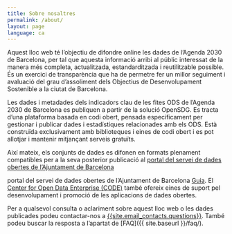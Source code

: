 ```yaml
---
title: Sobre nosaltres
permalink: /about/
layout: page
language: ca
---
```


Aquest lloc web té l’objectiu de difondre online les dades de l’Agenda 2030 de Barcelona, per tal que aquesta informació arribi al públic interessat de la manera més completa, actualitzada, estandarditzada i reutilitzable possible. És un exercici de transparència que ha de permetre fer un millor seguiment i avaluació del grau d’assoliment dels Objectius de Desenvolupament Sostenible a la ciutat de Barcelona.

Les dades i metadades dels indicadors clau de les fites ODS de l’Agenda 2030 de Barcelona es publiquen a partir de la solució OpenSDG. Es tracta d’una plataforma basada en codi obert, pensada específicament per gestionar i publicar dades i estadístiques relacionades amb els ODS. Està construïda exclusivament amb biblioteques i eines de codi obert i es pot allotjar i mantenir mitjançant serveis gratuïts.

Així mateix, els conjunts de dades es difonen en formats plenament compatibles per a la seva posterior publicació al [portal del servei de dades obertes de l’Ajuntament de Barcelona](https://opendata-ajuntament.barcelona.cat/en)

portal del servei de dades obertes de l’Ajuntament de Barcelona [Guia](https://open-sdg.readthedocs.io/en/latest/quick-start/). El [Center for Open Data Enterprise (CODE)](https://www.opendataenterprise.org/) també ofereix eines de suport pel desenvolupament i promoció de les aplicacions de dades obertes.

Per a qualsevol consulta o aclariment sobre aquest lloc web o les dades publicades podeu contactar-nos a <a href="mailto:{{site.email_contacts.questions}}">{{site.email_contacts.questions}}</a>. També podeu buscar la resposta a l’apartat de [FAQ]({{ site.baseurl }}/faq/).
